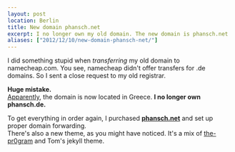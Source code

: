 ```yaml
---
layout: post
location: Berlin
title: New domain phansch.net
excerpt: I no longer own my old domain. The new domain is phansch.net
aliases: ["2012/12/10/new-domain-phansch-net/"]
---
```


I did something stupid when *transferring* my old domain to namecheap.com. 
You see, namecheap didn't offer transfers for .de domains. So I sent a close request to my old registrar.

**Huge mistake.**  
[Apparently](http://www.viewdns.info/whois/?domain=phansch.de), the domain is now located in Greece.
**I no longer own phansch.de.** 

To get everything in order again, I purchased **[phansch.net](http://phansch.net)** and set up proper domain forwarding.  
There's also a new theme, as you might have noticed. It's a mix of [the-pr0gram](http://layouts-the.me.s3-website-us-east-1.amazonaws.com/themes/the-program/) and Tom's jekyll theme.
